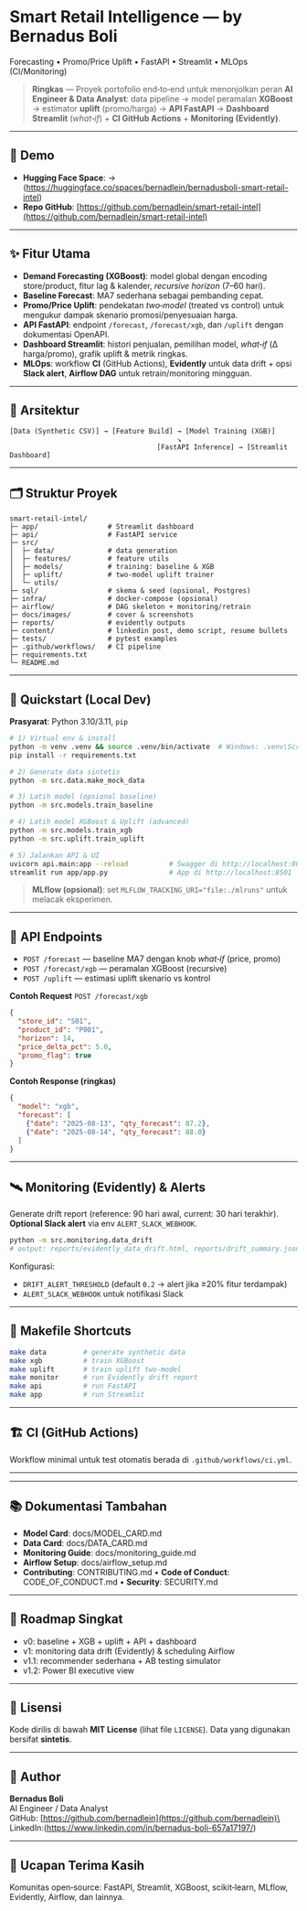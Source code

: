 # Smart Retail Intelligence — by **Bernadus Boli**

Forecasting • Promo/Price Uplift • FastAPI • Streamlit • MLOps (CI/Monitoring)



&#x20;&#x20;

> **Ringkas** — Proyek portofolio end‑to‑end untuk menonjolkan peran **AI Engineer & Data Analyst**: data pipeline → model peramalan **XGBoost** → estimator **uplift** (promo/harga) → **API FastAPI** → **Dashboard Streamlit** (*what‑if*) + **CI GitHub Actions** + **Monitoring (Evidently)**.

---

## 🔗 Demo

- **Hugging Face Space**: → (https://huggingface.co/spaces/bernadlein/bernadusboli-smart-retail-intel)
- **Repo GitHub**: [https://github.com/bernadlein/smart-retail-intel](https://github.com/bernadlein/smart-retail-intel)

---

## ✨ Fitur Utama

- **Demand Forecasting (XGBoost)**: model global dengan encoding store/product, fitur lag & kalender, *recursive horizon* (7–60 hari).
- **Baseline Forecast**: MA7 sederhana sebagai pembanding cepat.
- **Promo/Price Uplift**: pendekatan *two‑model* (treated vs control) untuk mengukur dampak skenario promosi/penyesuaian harga.
- **API FastAPI**: endpoint `/forecast`, `/forecast/xgb`, dan `/uplift` dengan dokumentasi OpenAPI.
- **Dashboard Streamlit**: histori penjualan, pemilihan model, *what‑if* (Δ harga/promo), grafik uplift & metrik ringkas.
- **MLOps**: workflow **CI** (GitHub Actions), **Evidently** untuk data drift + opsi **Slack alert**, **Airflow DAG** untuk retrain/monitoring mingguan.

---

## 🧭 Arsitektur

```
[Data (Synthetic CSV)] → [Feature Build] → [Model Training (XGB)]
                                         ↘
                                    [FastAPI Inference] → [Streamlit Dashboard]
```

---

## 🗂️ Struktur Proyek

```
smart-retail-intel/
├─ app/                 # Streamlit dashboard
├─ api/                 # FastAPI service
├─ src/
│  ├─ data/             # data generation
│  ├─ features/         # feature utils
│  ├─ models/           # training: baseline & XGB
│  ├─ uplift/           # two-model uplift trainer
│  └─ utils/
├─ sql/                 # skema & seed (opsional, Postgres)
├─ infra/               # docker-compose (opsional)
├─ airflow/             # DAG skeleton + monitoring/retrain
├─ docs/images/         # cover & screenshots
├─ reports/             # evidently outputs
├─ content/             # linkedin post, demo script, resume bullets
├─ tests/               # pytest examples
├─ .github/workflows/   # CI pipeline
├─ requirements.txt
└─ README.md
```

---

## 🚀 Quickstart (Local Dev)

**Prasyarat**: Python 3.10/3.11, `pip`

```bash
# 1) Virtual env & install
python -m venv .venv && source .venv/bin/activate  # Windows: .venv\Scripts\activate
pip install -r requirements.txt

# 2) Generate data sintetis
python -m src.data.make_mock_data

# 3) Latih model (opsional baseline)
python -m src.models.train_baseline

# 4) Latih model XGBoost & Uplift (advanced)
python -m src.models.train_xgb
python -m src.uplift.train_uplift

# 5) Jalankan API & UI
uvicorn api.main:app --reload          # Swagger di http://localhost:8000/docs
streamlit run app/app.py               # App di http://localhost:8501
```

> **MLflow (opsional)**: set `MLFLOW_TRACKING_URI="file:./mlruns"` untuk melacak eksperimen.

---

## 🧪 API Endpoints

- `POST /forecast` — baseline MA7 dengan knob *what‑if* (price, promo)
- `POST /forecast/xgb` — peramalan XGBoost (recursive)
- `POST /uplift` — estimasi uplift skenario vs kontrol

**Contoh Request** `POST /forecast/xgb`

```json
{
  "store_id": "S01",
  "product_id": "P001",
  "horizon": 14,
  "price_delta_pct": 5.0,
  "promo_flag": true
}
```

**Contoh Response (ringkas)**

```json
{
  "model": "xgb",
  "forecast": [
    {"date": "2025-08-13", "qty_forecast": 87.2},
    {"date": "2025-08-14", "qty_forecast": 88.0}
  ]
}
```

---

## 🛰️ Monitoring (Evidently) & Alerts

Generate drift report (reference: 90 hari awal, current: 30 hari terakhir). **Optional Slack alert** via env `ALERT_SLACK_WEBHOOK`.

```bash
python -m src.monitoring.data_drift
# output: reports/evidently_data_drift.html, reports/drift_summary.json
```

Konfigurasi:

- `DRIFT_ALERT_THRESHOLD` (default `0.2` → alert jika ≥20% fitur terdampak)
- `ALERT_SLACK_WEBHOOK` untuk notifikasi Slack

---

## 🧰 Makefile Shortcuts

```bash
make data         # generate synthetic data
make xgb          # train XGBoost
make uplift       # train uplift two-model
make monitor      # run Evidently drift report
make api          # run FastAPI
make app          # run Streamlit
```

---

## 🏗️ CI (GitHub Actions)

Workflow minimal untuk test otomatis berada di `.github/workflows/ci.yml`.

---

---

## 📚 Dokumentasi Tambahan

- **Model Card**: docs/MODEL\_CARD.md
- **Data Card**: docs/DATA\_CARD.md
- **Monitoring Guide**: docs/monitoring\_guide.md
- **Airflow Setup**: docs/airflow\_setup.md
- **Contributing**: CONTRIBUTING.md • **Code of Conduct**: CODE\_OF\_CONDUCT.md • **Security**: SECURITY.md

---

## 📌 Roadmap Singkat

- v0: baseline + XGB + uplift + API + dashboard
- v1: monitoring data drift (Evidently) & scheduling Airflow
- v1.1: recommender sederhana + AB testing simulator
- v1.2: Power BI executive view

---

## 📝 Lisensi

Kode dirilis di bawah **MIT License** (lihat file `LICENSE`). Data yang digunakan bersifat **sintetis**.

---

## 👤 Author

**Bernadus Boli**\
AI Engineer / Data Analyst\
GitHub: [https://github.com/bernadlein](https://github.com/bernadlein)\
LinkedIn:(https://www.linkedin.com/in/bernadus-boli-657a17197/)

---

## 🙌 Ucapan Terima Kasih

Komunitas open‑source: FastAPI, Streamlit, XGBoost, scikit‑learn, MLflow, Evidently, Airflow, dan lainnya.

